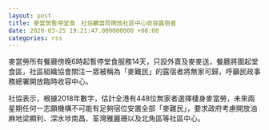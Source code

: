 ```yaml
---
layout: post
title: 麥當勞暫停堂食　社協籲當局開放社區中心收容露宿者
date: 2020-03-25 19:21:47.000000000 +08:00
categories: rss
---
```


麥當勞所有餐廳傍晚6時起暫停堂食服務14天，只設外賣及麥麥送，餐廳將圍起堂食區，社區組織協會關注一眾被稱為「麥難民」的露宿者將無家可歸，呼籲民政事務總署開放臨時收容中心。

社協表示，根據2018年數字，估計全港有448位無家者選擇棲身麥當勞，未來兩星期任何一志願機構不可能有足夠宿位安置全部「麥難民」，要求政府考慮開放油麻地梁顯利、深水埗南昌、荃灣雅麗珊以及北角區等社區中心。
